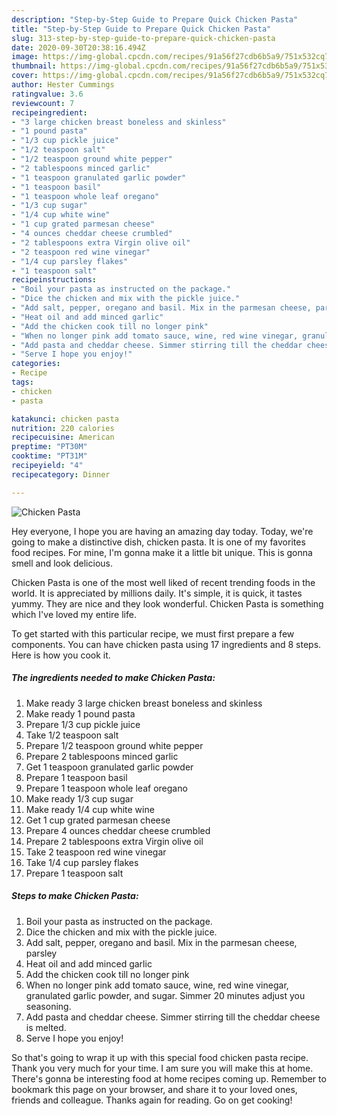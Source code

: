 ```yaml
---
description: "Step-by-Step Guide to Prepare Quick Chicken Pasta"
title: "Step-by-Step Guide to Prepare Quick Chicken Pasta"
slug: 313-step-by-step-guide-to-prepare-quick-chicken-pasta
date: 2020-09-30T20:38:16.494Z
image: https://img-global.cpcdn.com/recipes/91a56f27cdb6b5a9/751x532cq70/chicken-pasta-recipe-main-photo.jpg
thumbnail: https://img-global.cpcdn.com/recipes/91a56f27cdb6b5a9/751x532cq70/chicken-pasta-recipe-main-photo.jpg
cover: https://img-global.cpcdn.com/recipes/91a56f27cdb6b5a9/751x532cq70/chicken-pasta-recipe-main-photo.jpg
author: Hester Cummings
ratingvalue: 3.6
reviewcount: 7
recipeingredient:
- "3 large chicken breast boneless and skinless"
- "1 pound pasta"
- "1/3 cup pickle juice"
- "1/2 teaspoon salt"
- "1/2 teaspoon ground white pepper"
- "2 tablespoons minced garlic"
- "1 teaspoon granulated garlic powder"
- "1 teaspoon basil"
- "1 teaspoon whole leaf oregano"
- "1/3 cup sugar"
- "1/4 cup white wine"
- "1 cup grated parmesan cheese"
- "4 ounces cheddar cheese crumbled"
- "2 tablespoons extra Virgin olive oil"
- "2 teaspoon red wine vinegar"
- "1/4 cup parsley flakes"
- "1 teaspoon salt"
recipeinstructions:
- "Boil your pasta as instructed on the package."
- "Dice the chicken and mix with the pickle juice."
- "Add salt, pepper, oregano and basil. Mix in the parmesan cheese, parsley"
- "Heat oil and add minced garlic"
- "Add the chicken cook till no longer pink"
- "When no longer pink add tomato sauce, wine, red wine vinegar, granulated garlic powder, and sugar. Simmer 20 minutes adjust you seasoning."
- "Add pasta and cheddar cheese. Simmer stirring till the cheddar cheese is melted."
- "Serve I hope you enjoy!"
categories:
- Recipe
tags:
- chicken
- pasta

katakunci: chicken pasta 
nutrition: 220 calories
recipecuisine: American
preptime: "PT30M"
cooktime: "PT31M"
recipeyield: "4"
recipecategory: Dinner

---
```



![Chicken Pasta](https://img-global.cpcdn.com/recipes/91a56f27cdb6b5a9/751x532cq70/chicken-pasta-recipe-main-photo.jpg)

Hey everyone, I hope you are having an amazing day today. Today, we're going to make a distinctive dish, chicken pasta. It is one of my favorites food recipes. For mine, I'm gonna make it a little bit unique. This is gonna smell and look delicious.



Chicken Pasta is one of the most well liked of recent trending foods in the world. It is appreciated by millions daily. It's simple, it is quick, it tastes yummy. They are nice and they look wonderful. Chicken Pasta is something which I've loved my entire life.


To get started with this particular recipe, we must first prepare a few components. You can have chicken pasta using 17 ingredients and 8 steps. Here is how you cook it.

<!--inarticleads1-->

##### The ingredients needed to make Chicken Pasta:

1. Make ready 3 large chicken breast boneless and skinless
1. Make ready 1 pound pasta
1. Prepare 1/3 cup pickle juice
1. Take 1/2 teaspoon salt
1. Prepare 1/2 teaspoon ground white pepper
1. Prepare 2 tablespoons minced garlic
1. Get 1 teaspoon granulated garlic powder
1. Prepare 1 teaspoon basil
1. Prepare 1 teaspoon whole leaf oregano
1. Make ready 1/3 cup sugar
1. Make ready 1/4 cup white wine
1. Get 1 cup grated parmesan cheese
1. Prepare 4 ounces cheddar cheese crumbled
1. Prepare 2 tablespoons extra Virgin olive oil
1. Take 2 teaspoon red wine vinegar
1. Take 1/4 cup parsley flakes
1. Prepare 1 teaspoon salt




<!--inarticleads2-->

##### Steps to make Chicken Pasta:

1. Boil your pasta as instructed on the package.
1. Dice the chicken and mix with the pickle juice.
1. Add salt, pepper, oregano and basil. Mix in the parmesan cheese, parsley
1. Heat oil and add minced garlic
1. Add the chicken cook till no longer pink
1. When no longer pink add tomato sauce, wine, red wine vinegar, granulated garlic powder, and sugar. Simmer 20 minutes adjust you seasoning.
1. Add pasta and cheddar cheese. Simmer stirring till the cheddar cheese is melted.
1. Serve I hope you enjoy!




So that's going to wrap it up with this special food chicken pasta recipe. Thank you very much for your time. I am sure you will make this at home. There's gonna be interesting food at home recipes coming up. Remember to bookmark this page on your browser, and share it to your loved ones, friends and colleague. Thanks again for reading. Go on get cooking!
